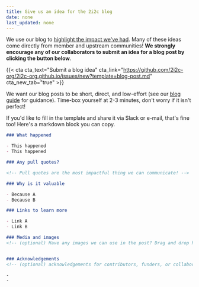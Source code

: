 ```yaml
---
title: Give us an idea for the 2i2c blog
date: none
last_updated: none
---
```


We use our blog to [highlight the impact we've had](../2025/communications-strategy/index.md). 
Many of these ideas come directly from member and upstream communities! **We strongly encourage any of our collaborators to submit an idea for a blog post by clicking the button below**.

<!-- This is so the article metadata doesn't show up at the top of the page -->
<style>
  .article-metadata {
    display: none;
  }
  </style>

{{< cta cta_text="Submit a blog idea" cta_link="https://github.com/2i2c-org/2i2c-org.github.io/issues/new?template=blog-post.md" cta_new_tab="true" >}}

We want our blog posts to be short, direct, and low-effort (see our [blog guide](../../../contribute/blog.md) for guidance).
Time-box yourself at 2-3 minutes, don't worry if it isn't perfect!

If you'd like to fill in the template and share it via Slack or e-mail, that's fine too!
Here's a markdown block you can copy.

```md
### What happened

- This happened
- This happened

### Any pull quotes?

<!-- Pull quotes are the most impactful thing we can communicate! -->

### Why is it valuable

- Because A
- Because B

### Links to learn more

- Link A
- Link B

### Media and images
<!-- (optional) Have any images we can use in the post? Drag and drop here! -->


### Acknowledgements
<!-- (optional) acknowledgements for contributors, funders, or collaborators. -->

-
-
```